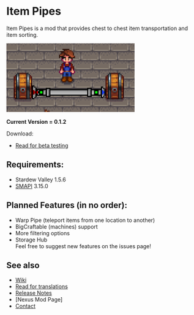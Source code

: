 # Item Pipes
Item Pipes is a mod that provides chest to chest item transportation and item sorting.

![Alt Text](gifs/simpleItemSending.gif)

**Current Version = 0.1.2**

Download:
- [Read for beta testing](testing.md)



## Requirements:
- Stardew Valley 1.5.6
- [SMAPI](https://smapi.io/) 3.15.0



## Planned Features (in no order):
- Warp Pipe (teleport items from one location to another)
- BigCraftable (machines) support
- More filtering options
- Storage Hub  
Feel free to suggest new features on the issues page!

## See also
- [Wiki](wiki.md)
- [Read for translations](translations.md)
- [Release Notes](release-notes.md)
- [Nexus Mod Page]
- [Contact](https://twitter.com/madded__)

